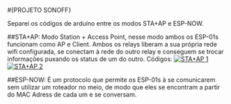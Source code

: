 #{PROJETO SONOFF}

Separei os códigos de arduíno entre os modos STA+AP e ESP-NOW.

##STA+AP: Modo Station + Access Point, nesse modo ambos os ESP-01s funcionam como AP e Client.
        Ambos os relays liberam a sua própria rede wifi configurada, se conectam à rede do outro relay e conseguem se trocar informações puxando os status de um do outro.
        Códigos: [![STA+AP 1](https://img.shields.io/badge/STA+AP)](STAAP1.ino)
                 [![STA+AP 2](https://img.shields.io/badge/STA+AP)](STAAP2.ino)

##ESP-NOW: É um protocolo que permite os ESP-01s à se comunicarem sem utilizar um roteador no meio, de modo que eles se encontram a partir do MAC Adress de cada um e se conversam.